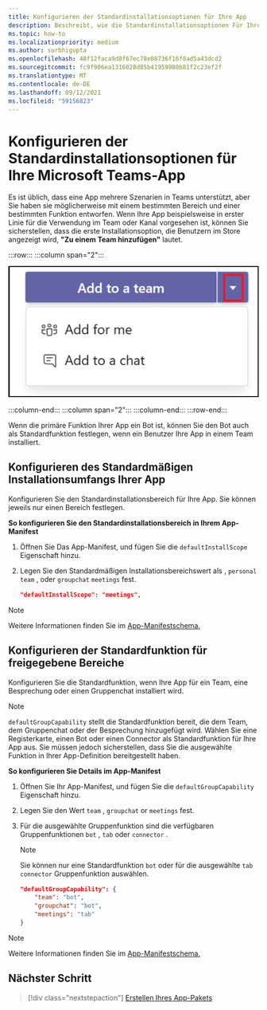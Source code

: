 ```yaml
---
title: Konfigurieren der Standardinstallationsoptionen für Ihre App
description: Beschreibt, wie die Standardinstallationsoptionen Für Ihre App angegeben werden.
ms.topic: how-to
ms.localizationpriority: medium
ms.author: surbhigupta
ms.openlocfilehash: 48f12faca9d8f67ec78e08736f16f8ad5a43dcd2
ms.sourcegitcommit: fc9f906ea1316028d85b41959980b81f2c23ef2f
ms.translationtype: MT
ms.contentlocale: de-DE
ms.lasthandoff: 09/12/2021
ms.locfileid: "59156823"
---
```

# <a name="configure-default-install-options-for-your-microsoft-teams-app"></a>Konfigurieren der Standardinstallationsoptionen für Ihre Microsoft Teams-App

Es ist üblich, dass eine App mehrere Szenarien in Teams unterstützt, aber Sie haben sie möglicherweise mit einem bestimmten Bereich und einer bestimmten Funktion entworfen. Wenn Ihre App beispielsweise in erster Linie für die Verwendung im Team oder Kanal vorgesehen ist, können Sie sicherstellen, dass die erste Installationsoption, die Benutzern im Store angezeigt wird, **"Zu einem Team hinzufügen"** lautet.

:::row:::
   :::column span="2":::

![Hinzufügen eines App-Dropdownbeispiels](../../assets/images/compose-extensions/addanapp.png)

   :::column-end:::
   :::column span="2":::
   :::column-end:::
:::row-end:::

Wenn die primäre Funktion Ihrer App ein Bot ist, können Sie den Bot auch als Standardfunktion festlegen, wenn ein Benutzer Ihre App in einem Team installiert.

## <a name="configure-your-apps-default-install-scope"></a>Konfigurieren des Standardmäßigen Installationsumfangs Ihrer App

Konfigurieren Sie den Standardinstallationsbereich für Ihre App. Sie können jeweils nur einen Bereich festlegen.

**So konfigurieren Sie den Standardinstallationsbereich in Ihrem App-Manifest**

1. Öffnen Sie Das App-Manifest, und fügen Sie die `defaultInstallScope` Eigenschaft hinzu.
2. Legen Sie den Standardmäßigen Installationsbereichswert als , `personal` `team` , oder `groupchat` `meetings` fest.

    ```json
    "defaultInstallScope": "meetings",
    ```

> [!NOTE]
> Weitere Informationen finden Sie im [App-Manifestschema.](~/resources/schema/manifest-schema.md)

## <a name="configure-the-default-capability-for-shared-scopes"></a>Konfigurieren der Standardfunktion für freigegebene Bereiche

Konfigurieren Sie die Standardfunktion, wenn Ihre App für ein Team, eine Besprechung oder einen Gruppenchat installiert wird.

> [!NOTE]
> `defaultGroupCapability` stellt die Standardfunktion bereit, die dem Team, dem Gruppenchat oder der Besprechung hinzugefügt wird. Wählen Sie eine Registerkarte, einen Bot oder einen Connector als Standardfunktion für Ihre App aus. Sie müssen jedoch sicherstellen, dass Sie die ausgewählte Funktion in Ihrer App-Definition bereitgestellt haben.

**So konfigurieren Sie Details im App-Manifest**

1. Öffnen Sie Ihr App-Manifest, und fügen Sie die `defaultGroupCapability` Eigenschaft hinzu.
2. Legen Sie den Wert `team` , `groupchat` or `meetings` fest.
3. Für die ausgewählte Gruppenfunktion sind die verfügbaren Gruppenfunktionen `bot` , `tab` oder `connector` . 

    > [!NOTE]
    > Sie können nur eine Standardfunktion `bot` oder für die ausgewählte `tab` `connector` Gruppenfunktion auswählen.

    ```json
    "defaultGroupCapability": {
        "team": "bot",
        "groupchat": "bot",
        "meetings": "tab"
    }
    ```

> [!NOTE]
> Weitere Informationen finden Sie im [App-Manifestschema.](~/resources/schema/manifest-schema.md)

## <a name="next-step"></a>Nächster Schritt

> [!div class="nextstepaction"]
> [Erstellen Ihres App-Pakets](~/concepts/build-and-test/apps-package.md)
